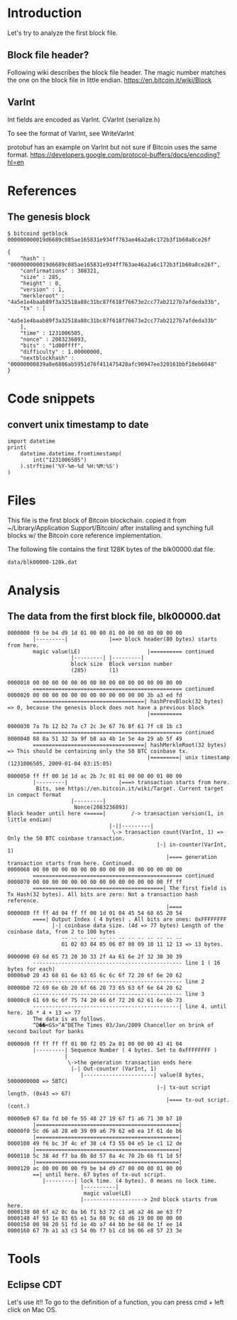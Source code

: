 # Introduction
Let's try to analyze the first block file.

## Block file header?

Following wiki describes the block file header. The magic number matches the one on the block file in little endian.
https://en.bitcoin.it/wiki/Block

## VarInt
Int fields are encoded as VarInt.
CVarInt (serialize.h)

To see the format of VarInt, see WriteVarInt  

protobuf has an example on VarInt but not sure if Bitcoin uses the same format.
https://developers.google.com/protocol-buffers/docs/encoding?hl=en

# References
## The genesis block
```
$ bitcoind getblock 000000000019d6689c085ae165831e934ff763ae46a2a6c172b3f1b60a8ce26f
```

```
{
    "hash" : "000000000019d6689c085ae165831e934ff763ae46a2a6c172b3f1b60a8ce26f",
    "confirmations" : 308321,
    "size" : 285,
    "height" : 0,
    "version" : 1,
    "merkleroot" : "4a5e1e4baab89f3a32518a88c31bc87f618f76673e2cc77ab2127b7afdeda33b",
    "tx" : [
        "4a5e1e4baab89f3a32518a88c31bc87f618f76673e2cc77ab2127b7afdeda33b"
    ],
    "time" : 1231006505,
    "nonce" : 2083236893,
    "bits" : "1d00ffff",
    "difficulty" : 1.00000000,
    "nextblockhash" : "00000000839a8e6886ab5951d76f411475428afc90947ee320161bbf18eb6048"
}
```
# Code snippets
## convert unix timestamp to date
```
import datetime
print(
    datetime.datetime.fromtimestamp(
        int("1231006505")
    ).strftime('%Y-%m-%d %H:%M:%S')
)

```

# Files
This file is the first block of Bitcoin blockchain.
copied it from ~/Library/Application Support/Bitcoin/ after installing and synching full blocks w/ the Bitcoin core reference implementation.

The following file contains the first 128K bytes of the blk00000.dat file.
```
data/blk00000-128k.dat
```

# Analysis
## The data from the first block file, blk00000.dat
```
0000000 f9 be b4 d9 1d 01 00 00 01 00 00 00 00 00 00 00
        |---------|             |==> block header(80 bytes) starts from here.
        magic value(LE)                     |========== continued
                    |---------| |---------|
                    block size  Block version number
                    (285)       (1)
        
0000010 00 00 00 00 00 00 00 00 00 00 00 00 00 00 00 00
        =============================================== continued
0000020 00 00 00 00 00 00 00 00 00 00 00 00 3b a3 ed fd
        ===================================| hashPrevBlock(32 bytes) => 0, because the genesis block does not have a previous block
                                            |==========

0000030 7a 7b 12 b2 7a c7 2c 3e 67 76 8f 61 7f c8 1b c3
        =============================================== continued
0000040 88 8a 51 32 3a 9f b8 aa 4b 1e 5e 4a 29 ab 5f 49
        ===================================| hashMerkleRoot(32 bytes) => This should be containing only the 50 BTC coinbase tx.
                                            |=========| unix timestamp (1231006505, 2009-01-04 03:15:05)

0000050 ff ff 00 1d 1d ac 2b 7c 01 01 00 00 00 01 00 00
        |---------|                |===> transaction starts from here.
         Bits, see https://en.bitcoin.it/wiki/Target. Current target in compact format
                    |---------|
                     Nonce(2083236893)
Block header until here <=====|        /-> transaction version(1, in little endian)       
                                |-||---------|
                                 \-> transaction count(VarInt, 1) => Only the 50 BTC coinbase transaction.
                                               |-| in-counter(VarInt, 1)
                                                  |==== generation transaction starts from here. Continued.
0000060 00 00 00 00 00 00 00 00 00 00 00 00 00 00 00 00
        =============================================== continued
0000070 00 00 00 00 00 00 00 00 00 00 00 00 00 00 ff ff
        =========================================| The first field is Tx Hash(32 bytes). All bits are zero: Not a transaction hash reference.
                                                  |====
0000080 ff ff 4d 04 ff ff 00 1d 01 04 45 54 68 65 20 54
        ====| Output Index ( 4 bytes) . All bits are ones: 0xFFFFFFFF
              |-| coinbase data size. (4d => 77 bytes) Length of the coinbase data, from 2 to 100 bytes
                 -- -- -- -- -- -- -- -- -- -- -- -- --
                 01 02 03 04 05 06 07 08 09 10 11 12 13 => 13 bytes.
                            
0000090 69 6d 65 73 20 30 33 2f 4a 61 6e 2f 32 30 30 39
        ----------------------------------------------- line 1 ( 16 bytes for each)
00000a0 20 43 68 61 6e 63 65 6c 6c 6f 72 20 6f 6e 20 62
        ----------------------------------------------- line 2
00000b0 72 69 6e 6b 20 6f 66 20 73 65 63 6f 6e 64 20 62
        ----------------------------------------------- line 3
00000c0 61 69 6c 6f 75 74 20 66 6f 72 20 62 61 6e 6b 73
        ----------------------------------------------| line 4. until here. 16 * 4 + 13 => 77
        The data is as follows.
        ^D��<GS>^A^DEThe Times 03/Jan/2009 Chancellor on brink of second bailout for banks
        
00000d0 ff ff ff ff 01 00 f2 05 2a 01 00 00 00 43 41 04
        |---------| Sequence Number ( 4 bytes. Set to 0xFFFFFFFF )
                  |
                   \->the generation transaction ends here
                    |-| Out-counter (VarInt, 1)
                       |----------------------| value(8 bytes, 5000000000 => 5BTC) 
                                               |-| tx-out script length. (0x43 => 67) 
                                                  |==== tx-out script. (cont.)
                                               
00000e0 67 8a fd b0 fe 55 48 27 19 67 f1 a6 71 30 b7 10
        |=============================================|
00000f0 5c d6 a8 28 e0 39 09 a6 79 62 e0 ea 1f 61 de b6
        |=============================================|
0000100 49 f6 bc 3f 4c ef 38 c4 f3 55 04 e5 1e c1 12 de
        |=============================================|
0000110 5c 38 4d f7 ba 0b 8d 57 8a 4c 70 2b 6b f1 1d 5f
        |=============================================|
0000120 ac 00 00 00 00 f9 be b4 d9 d7 00 00 00 01 00 00
        ==| until here. 67 bytes of tx-out script.
           |---------| lock time. (4 bytes). 0 means no lock time.
                       |----------|
                        magic value(LE)
                       |-------------------> 2nd block starts from here.
0000130 00 6f e2 8c 0a b6 f1 b3 72 c1 a6 a2 46 ae 63 f7
0000140 4f 93 1e 83 65 e1 5a 08 9c 68 d6 19 00 00 00 00
0000150 00 98 20 51 fd 1e 4b a7 44 bb be 68 0e 1f ee 14
0000160 67 7b a1 a3 c3 54 0b f7 b1 cd b6 06 e8 57 23 3e
```

# Tools
## Eclipse CDT
Let's use it!!
To go to the definition of a function, you can press cmd + left click on Mac OS. 

